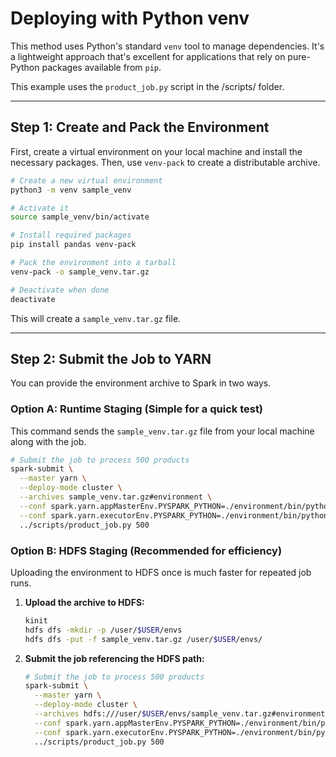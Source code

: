 # Deploying with Python venv

This method uses Python's standard `venv` tool to manage dependencies. It's a lightweight approach that's excellent for applications that rely on pure-Python packages available from `pip`.

This example uses the `product_job.py` script in the /scripts/ folder.

-----

## Step 1: Create and Pack the Environment

First, create a virtual environment on your local machine and install the necessary packages. Then, use `venv-pack` to create a distributable archive.

```bash
# Create a new virtual environment
python3 -m venv sample_venv

# Activate it
source sample_venv/bin/activate

# Install required packages
pip install pandas venv-pack

# Pack the environment into a tarball
venv-pack -o sample_venv.tar.gz

# Deactivate when done
deactivate
```

This will create a `sample_venv.tar.gz` file.

-----

## Step 2: Submit the Job to YARN

You can provide the environment archive to Spark in two ways.

### Option A: Runtime Staging (Simple for a quick test)

This command sends the `sample_venv.tar.gz` file from your local machine along with the job.

```bash
# Submit the job to process 500 products
spark-submit \
  --master yarn \
  --deploy-mode cluster \
  --archives sample_venv.tar.gz#environment \
  --conf spark.yarn.appMasterEnv.PYSPARK_PYTHON=./environment/bin/python \
  --conf spark.yarn.executorEnv.PYSPARK_PYTHON=./environment/bin/python \
  ../scripts/product_job.py 500
```

### Option B: HDFS Staging (Recommended for efficiency)

Uploading the environment to HDFS once is much faster for repeated job runs.

1.  **Upload the archive to HDFS:**

    ```bash
    kinit
    hdfs dfs -mkdir -p /user/$USER/envs
    hdfs dfs -put -f sample_venv.tar.gz /user/$USER/envs/
    ```

2.  **Submit the job referencing the HDFS path:**

    ```bash
    # Submit the job to process 500 products
    spark-submit \
      --master yarn \
      --deploy-mode cluster \
      --archives hdfs:///user/$USER/envs/sample_venv.tar.gz#environment \
      --conf spark.yarn.appMasterEnv.PYSPARK_PYTHON=./environment/bin/python \
      --conf spark.yarn.executorEnv.PYSPARK_PYTHON=./environment/bin/python \
      ../scripts/product_job.py 500
    ```